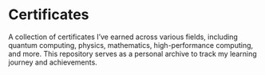 # Certificates
A collection of certificates I’ve earned across various fields, including quantum computing, physics, mathematics, high-performance computing, and more. This repository serves as a personal archive to track my learning journey and achievements.
